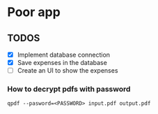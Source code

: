 # Poor app

## TODOS

- [x] Implement database connection
- [x] Save expenses in the database
- [ ] Create an UI to show the expenses

### How to decrypt pdfs with password

```
qpdf --pasword=<PASSWORD> input.pdf output.pdf
```
